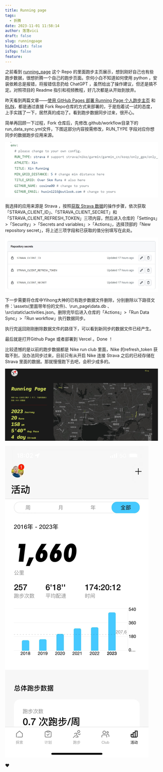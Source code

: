 ```yaml
---
title: Running page
tags:
  - 折腾
date: 2023-11-01 11:58:14
author: 落落vici
draft: false
slug: runningpage
hideInList: false
isTop: false
feature:
---
```

之前看到 [running_page](https://github.com/yihong0618/running_page) 这个 Repo 的里面跑步主页展示，想到刚好自己也有些跑步数据，很想折腾一个自己的跑步页面。奈何小白不知道如何使用 python ，安装依赖总是报错，将报错信息扔给 ChatGPT ，虽然给出了操作建议，但还是搞不定。对照项目的 Readme 指引和视频教程，好几次都是从开始到放弃。

昨天看到两篇文章——[使用 GitHub Pages 部署 Running Page 个人跑步主页](https://blog.kobin.cn/blog/program/p3/2396.html) 和 [RUN](https://www.zlog.in/post/run/)，都是通过直接 Fork Repo仓库的方式来部署的，于是抱着试一试的态度，上手实践了一下，居然真的成功了。看到跑步数据同步过来，很开心。

简单再回顾一下过程，Fork 仓库后，先修改.github/workflow目录下的run_data_sync.yml文件，下图这部分内容按需修改，RUN_TYPE 字段对应你想同步的数据跑步应用来源。

![](https://raw.githubusercontent.com/cosine00/Image/main/202311011711316.png)

我选择的应用来源是  Strava ，按照[获取 Strava 数据](https://github.com/yihong0618/running_page/blob/master/README-CN.md#strava)的操作步骤，依次获取「STRAVA_CLIENT_ID」、「STRAVA_CLIENT_SECRET」和「STRAVA_CLIENT_REFRESH_TOKEN」三项内容，然后进入仓库的「Settings」>「Security」>「Secrets and variables」>「Actions」，选择顶部的「New repository secret」，将上述三项字段和已获取的值分别填写在此处。

![](https://raw.githubusercontent.com/cosine00/Image/main/202311011730574.png)

下一步需要将仓库中Yihong大神的已有跑步数据文件删除，分别删除以下路径文件：\assets(里面带年份的文件)、\run_page\data.db 、\src\static\activities.json。删除完毕后进入仓库的「Actions」>「Run Data Sync」>「Run workflow」执行数据同步。

执行完返回刚刚删除数据文件的路径下，可以看到新同步的数据文件已经产生。

最后就是打开Github Page 或者部署到  Vercel 。Done ！

比较遗憾的是以前的跑步数据都是 Nike run club 里面，Nike 的refresh_token 获取不到，没办法同步过来，目前只有从开启 Nike 连接 Strava 之后的已经存储在 Strava 里面的数据。那就慢慢跑下去吧，会积少成多的。

![](https://raw.githubusercontent.com/cosine00/Image/main/202311011757011.png)

![](https://raw.githubusercontent.com/cosine00/Image/main/202311011803148.jpg)

❤